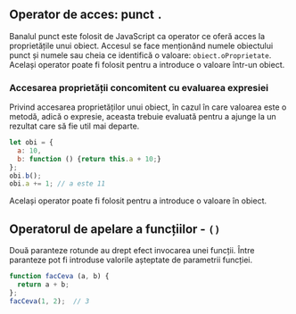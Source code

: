 ## Operator de acces: punct `.`

Banalul punct este folosit de JavaScript ca operator ce oferă acces la proprietățile unui obiect. Accesul se face menționând numele obiectului punct și numele sau cheia ce identifică o valoare: `obiect.oProprietate`. Același operator poate fi folosit pentru a introduce o valoare într-un obiect.

### Accesarea proprietății concomitent cu evaluarea expresiei

Privind accesarea proprietăților unui obiect, în cazul în care valoarea este o metodă, adică o expresie, aceasta trebuie evaluată pentru a ajunge la un rezultat care să fie util mai departe.

```javascript
let obi = {
  a: 10,
  b: function () {return this.a + 10;}
};
obi.b();
obi.a += 1; // a este 11
```

Același operator poate fi folosit pentru a introduce o valoare în obiect.

## Operatorul de apelare a funcțiilor - `()`

Două paranteze rotunde au drept efect invocarea unei funcții. Între paranteze pot fi introduse valorile așteptate de parametrii funcției.

```javascript
function facCeva (a, b) {
  return a + b;
};
facCeva(1, 2);  // 3
```
